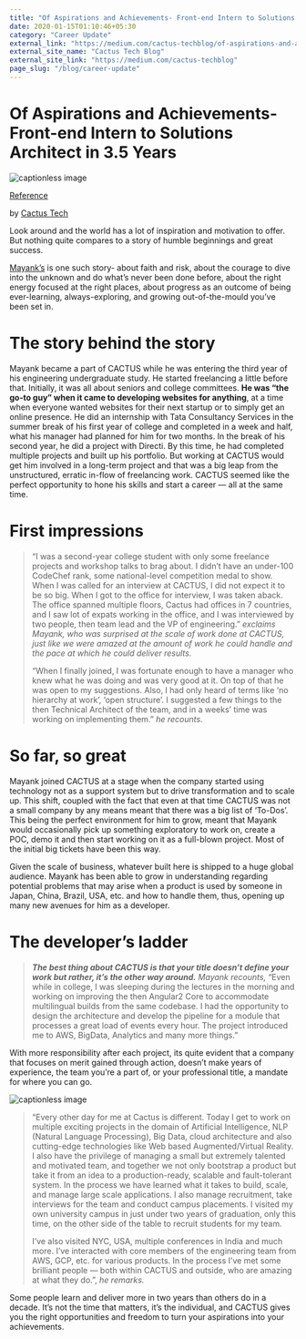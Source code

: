 ```yaml
---
title: "Of Aspirations and Achievements- Front-end Intern to Solutions Architect in 3.5 Years"
date: 2020-01-15T01:10:46+05:30
category: "Career Update"
external_link: "https://medium.com/cactus-techblog/of-aspirations-and-achievements-front-end-intern-to-solutions-architect-in-3-5-years-fbad522c3048"
external_site_name: "Cactus Tech Blog"
external_site_link: "https://medium.com/cactus-techblog"
page_slug: "/blog/career-update"
---
```



Of Aspirations and Achievements- Front-end Intern to Solutions Architect in 3.5 Years
=====================================================================================

![captionless image](https://miro.medium.com/v2/resize:fit:4800/format:webp/1*9NXY0ZsfWAjhvzF1K8KO_Q.jpeg)

[Reference](https://medium.com/cactus-techblog/of-aspirations-and-achievements-front-end-intern-to-solutions-architect-in-3-5-years-fbad522c3048)

by [Cactus Tech](https://medium.com/@cactus_techblog?source=post_page---byline--fbad522c3048---------------------------------------)








Look around and the world has a lot of inspiration and motivation to offer. But nothing quite compares to a story of humble beginnings and great success.

[Mayank’s](https://medium.com/@mayank9856) is one such story- about faith and risk, about the courage to dive into the unknown and do what’s never been done before, about the right energy focused at the right places, about progress as an outcome of being ever-learning, always-exploring, and growing out-of-the-mould you’ve been set in.

The story behind the story
==========================

Mayank became a part of CACTUS while he was entering the third year of his engineering undergraduate study. He started freelancing a little before that. Initially, it was all about seniors and college committees. **He was “the go-to guy” when it came to developing websites for anything**, at a time when everyone wanted websites for their next startup or to simply get an online presence. He did an internship with Tata Consultancy Services in the summer break of his first year of college and completed in a week and half, what his manager had planned for him for two months. In the break of his second year, he did a project with Directi. By this time, he had completed multiple projects and built up his portfolio. But working at CACTUS would get him involved in a long-term project and that was a big leap from the unstructured, erratic in-flow of freelancing work. CACTUS seemed like the perfect opportunity to hone his skills and start a career — all at the same time.

First impressions
=================

> “I was a second-year college student with only some freelance projects and workshop talks to brag about. I didn’t have an under-100 CodeChef rank, some national-level competition medal to show. When I was called for an interview at CACTUS, I did not expect it to be so big. When I got to the office for interview, I was taken aback. The office spanned multiple floors, Cactus had offices in 7 countries, and I saw lot of expats working in the office, and I was interviewed by two people, then team lead and the VP of engineering.” _exclaims Mayank, who was surprised at the scale of work done at CACTUS, just like we were amazed at the amount of work he could handle and the pace at which he could deliver results._
> 
> “When I finally joined, I was fortunate enough to have a manager who knew what he was doing and was very good at it. On top of that he was open to my suggestions. Also, I had only heard of terms like ‘no hierarchy at work’, ‘open structure’. I suggested a few things to the then Technical Architect of the team, and in a weeks’ time was working on implementing them.” _he recounts._

So far, so great
================

Mayank joined CACTUS at a stage when the company started using technology not as a support system but to drive transformation and to scale up. This shift, coupled with the fact that even at that time CACTUS was not a small company by any means meant that there was a big list of ‘To-Dos’. This being the perfect environment for him to grow, meant that Mayank would occasionally pick up something exploratory to work on, create a POC, demo it and then start working on it as a full-blown project. Most of the initial big tickets have been this way.

Given the scale of business, whatever built here is shipped to a huge global audience. Mayank has been able to grow in understanding regarding potential problems that may arise when a product is used by someone in Japan, China, Brazil, USA, etc. and how to handle them, thus, opening up many new avenues for him as a developer.

The developer’s ladder
======================

> **_The best thing about CACTUS is that your title doesn’t define your work but rather, it’s the other way around._** _Mayank recounts,_ “Even while in college, I was sleeping during the lectures in the morning and working on improving the then Angular2 Core to accommodate multilingual builds from the same codebase. I had the opportunity to design the architecture and develop the pipeline for a module that processes a great load of events every hour. The project introduced me to AWS, BigData, Analytics and many more things.”

With more responsibility after each project, its quite evident that a company that focuses on merit gained through action, doesn’t make years of experience, the team you’re a part of, or your professional title, a mandate for where you can go.

![captionless image](https://miro.medium.com/v2/resize:fit:1400/format:webp/1*bt3y5cIcdvUUwnlIcYMGSA.jpeg)

> “Every other day for me at Cactus is different. Today I get to work on multiple exciting projects in the domain of Artificial Intelligence, NLP (Natural Language Processing), Big Data, cloud architecture and also cutting-edge technologies like Web based Augmented/Virtual Reality. I also have the privilege of managing a small but extremely talented and motivated team, and together we not only bootstrap a product but take it from an idea to a production-ready, scalable and fault-tolerant system. In the process we have learned what it takes to build, scale, and manage large scale applications. I also manage recruitment, take interviews for the team and conduct campus placements. I visited my own university campus in just under two years of graduation, only this time, on the other side of the table to recruit students for my team.
> 
> I’ve also visited NYC, USA, multiple conferences in India and much more. I’ve interacted with core members of the engineering team from AWS, GCP, etc. for various products. In the process I’ve met some brilliant people — both within CACTUS and outside, who are amazing at what they do.”, _he remarks._

Some people learn and deliver more in two years than others do in a decade. It’s not the time that matters, it’s the individual, and CACTUS gives you the right opportunities and freedom to turn your aspirations into your achievements.